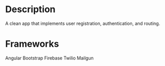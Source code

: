 Description
=======
A clean app that implements user registration, authentication, and routing.

Frameworks
======
Angular
Bootstrap
Firebase
Twilio
Mailgun
